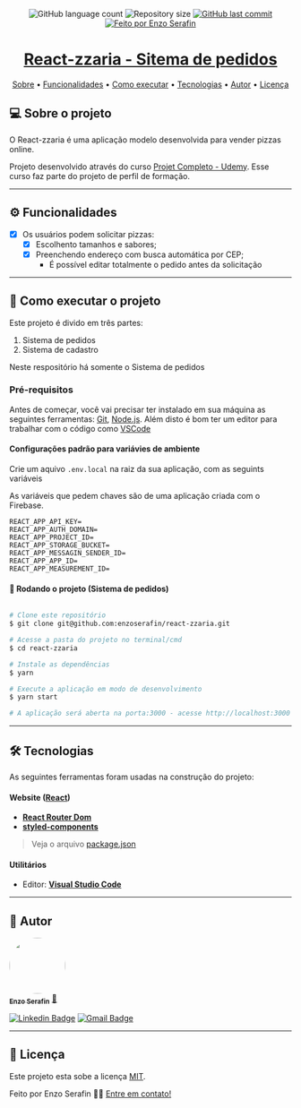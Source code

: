 <p align="center">
  <img alt="GitHub language count" src="https://img.shields.io/github/languages/count/enzoserafin/react-zzaria?color=%2304D361">

  <img alt="Repository size" src="https://img.shields.io/github/repo-size/enzoserafin/react-zzaria">

  <a href="https://github.com/enzoserafin/react-zzaria/commits/master">
    <img alt="GitHub last commit" src="https://img.shields.io/github/last-commit/enzoserafin/react-zzaria">
  </a>

  <a href="https://github.com/enzoserafin">
    <img alt="Feito por Enzo Serafin" src="https://img.shields.io/badge/feito%20por-Enzo Serafin-%237519C1">
  </a>
</p>

<h1 align="center">
    <a href='https://reactzzaria-sistema-pedidos-enzo.netlify.app/'>React-zzaria - Sitema de pedidos<a>
</h1>

<p align="center">
 <a href="#-sobre-o-projeto">Sobre</a> •
 <a href="#-funcionalidades">Funcionalidades</a> •
 <a href="#-como-executar-o-projeto">Como executar</a> •
 <a href="#-tecnologias">Tecnologias</a> •
 <a href="#-autor">Autor</a> •
 <a href="#user-content--licença">Licença</a>
</p>


## 💻 Sobre o projeto

O React-zzaria é uma aplicação modelo desenvolvida para vender pizzas online.


Projeto desenvolvido através do curso [Projet Completo - Udemy](https://www.udemy.com/course/curso-reactjs-ninja/).
Esse curso faz parte do projeto de perfil de formação.

---

## ⚙️ Funcionalidades

- [x] Os usuários podem solicitar pizzas:
  - [x] Escolhento tamanhos e sabores;
  - [x] Preenchendo endereço com busca automática por CEP;
    - É possível editar totalmente o pedido antes da solicitação

---

## 🚀 Como executar o projeto

Este projeto é divido em três partes:
1. Sistema de pedidos
2. Sistema de cadastro

Neste respositório há somente o Sistema de pedidos

### Pré-requisitos

Antes de começar, você vai precisar ter instalado em sua máquina as seguintes ferramentas:
[Git](https://git-scm.com), [Node.js](https://nodejs.org/en/).
Além disto é bom ter um editor para trabalhar com o código como [VSCode](https://code.visualstudio.com/)

#### Configurações padrão para variávies de ambiente

Crie um aquivo `.env.local` na raiz da sua aplicação, com as seguints variáveis

As variáveis que pedem chaves são de uma aplicação criada com o Firebase.

```
REACT_APP_API_KEY=
REACT_APP_AUTH_DOMAIN=
REACT_APP_PROJECT_ID=
REACT_APP_STORAGE_BUCKET=
REACT_APP_MESSAGIN_SENDER_ID=
REACT_APP_APP_ID=
REACT_APP_MEASUREMENT_ID=
```

#### 🎲 Rodando o projeto (Sistema de pedidos)

```bash

# Clone este repositório
$ git clone git@github.com:enzoserafin/react-zzaria.git

# Acesse a pasta do projeto no terminal/cmd
$ cd react-zzaria

# Instale as dependências
$ yarn 

# Execute a aplicação em modo de desenvolvimento
$ yarn start

# A aplicação será aberta na porta:3000 - acesse http://localhost:3000

```

---

## 🛠 Tecnologias

As seguintes ferramentas foram usadas na construção do projeto:

#### **Website**  ([React](https://reactjs.org/))

-   **[React Router Dom](https://github.com/ReactTraining/react-router/tree/master/packages/react-router-dom)**
-   **[styled-components](https://github.com/styled-components/styled-components)**

> Veja o arquivo  [package.json](https://github.com/enzoserafin/react-zzaria/blob/master/package.json)

#### [](https://github.com/enzoserafin/react-zzaria)**Utilitários**

-   Editor:  **[Visual Studio Code](https://code.visualstudio.com/)**

---

## 🦸 Autor

<a href="https://github.com/enzoserafin">
 <img style="border-radius: 50%;" src="https://avatars.githubusercontent.com/u/60652221?v=4" width="100px;" alt=""/>
 <br />
 <sub><b>Enzo Serafin</b></sub></a> <a href="https://github.com/enzoserafin" title="Rocketseat">🚀</a>
 <br />

[![Linkedin Badge](https://img.shields.io/badge/-Enzo-blue?style=flat-square&logo=Linkedin&logoColor=white&link=https://www.linkedin.com/in/enzo-serafin-6b3401143/)](https://www.linkedin.com/in/enzo-serafin-6b3401143/)
[![Gmail Badge](https://img.shields.io/badge/-enzoserafin@gmail.com-c14438?style=flat-square&logo=Gmail&logoColor=white&link=mailto:enzoserafin@gmail.com)](mailto:enzoserafin@gmail.com)

---

## 📝 Licença

Este projeto esta sobe a licença [MIT](./LICENSE).

Feito por Enzo Serafin 👋🏽 [Entre em contato!](https://www.linkedin.com/in/enzo-serafin-6b3401143/)
